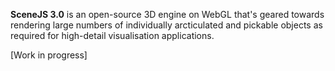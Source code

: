 **SceneJS 3.0** is an open-source 3D engine on WebGL that's geared towards rendering large numbers of individually
arcticulated and pickable objects as required for high-detail visualisation applications.


[Work in progress]
